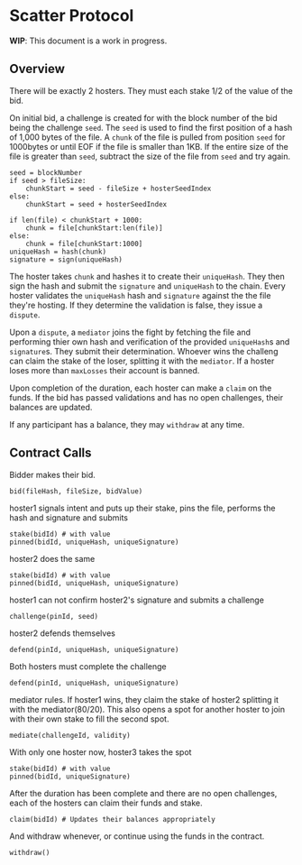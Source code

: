 # Scatter Protocol

**WIP**: This document is a work in progress.

## Overview

There will be exactly 2 hosters.  They must each stake 1/2 of the value of the bid.

On initial bid, a challenge is created for with the block number of the bid being the challenge `seed`. The `seed` is used to find the first position of a hash of 1,000 bytes of the file. A `chunk` of the file is pulled from position `seed` for 1000bytes or until EOF if the file is smaller than 1KB.  If the entire size of the file is greater than `seed`, subtract the size of the file from `seed` and try again.

    seed = blockNumber
    if seed > fileSize:
        chunkStart = seed - fileSize + hosterSeedIndex
    else:
        chunkStart = seed + hosterSeedIndex
        
    if len(file) < chunkStart + 1000:
        chunk = file[chunkStart:len(file)]
    else:
        chunk = file[chunkStart:1000]
    uniqueHash = hash(chunk)
    signature = sign(uniqueHash)

The hoster takes `chunk` and hashes it to create their `uniqueHash`. They then sign the hash and submit the `signature` and `uniqueHash` to the chain. Every hoster validates the `uniqueHash` hash and `signature` against the the file they're hosting. If they determine the validation is false, they issue a `dispute`.

Upon a `dispute`, a `mediator` joins the fight by fetching the file and performing thier own hash and verification of the provided `uniqueHash`s and `signature`s. They submit their determination.  Whoever wins the challeng can claim the stake of the loser, splitting it with the `mediator`. If a hoster loses more than `maxLosses` their account is banned.

Upon completion of the duration, each hoster can make a `claim` on the funds.  If the bid has passed validations and has no open challenges, their balances are updated.

If any participant has a balance, they may `withdraw` at any time.


## Contract Calls

Bidder makes their bid.

    bid(fileHash, fileSize, bidValue)

hoster1 signals intent and puts up their stake, pins the file, performs the hash and signature and submits

    stake(bidId) # with value
    pinned(bidId, uniqueHash, uniqueSignature)

hoster2 does the same

    stake(bidId) # with value
    pinned(bidId, uniqueHash, uniqueSignature)

hoster1 can not confirm hoster2's signature and submits a challenge

    challenge(pinId, seed)

hoster2 defends themselves

    defend(pinId, uniqueHash, uniqueSignature)

Both hosters must complete the challenge

    defend(pinId, uniqueHash, uniqueSignature)

mediator rules. If hoster1 wins, they claim the stake of hoster2 splitting it with the mediator(80/20). This also opens a spot for another hoster to join with their own stake to fill the second spot.

    mediate(challengeId, validity)

With only one hoster now, hoster3 takes the spot

    stake(bidId) # with value
    pinned(bidId, uniqueSignature)

After the duration has been complete and there are no open challenges, each of the hosters can claim their funds and stake.

    claim(bidId) # Updates their balances appropriately

And withdraw whenever, or continue using the funds in the contract.

    withdraw()
